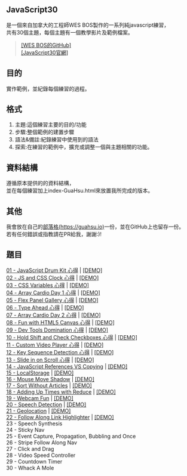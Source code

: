 ## JavaScript30
是一個來自加拿大的工程師WES BOS製作的一系列純javascript練習，  
共有30個主題，每個主題有一個教學影片及範例檔案。  
>[[WES BOS的GitHub]](https://github.com/wesbos/JavaScript30)  
[[JavaScript30官網]](https://javascript30.com/)

## 目的
實作範例，並紀錄每個練習的過程。  

## 格式
1. 主題:這個練習主要的目的/功能  
2. 步驟:整個範例的建置步驟  
3. 語法&備註:紀錄練習中使用到的語法  
4. 探索:在練習的範例中，擴充或調整一個與主題相關的功能。

## 資料結構
遵循原本提供的的資料結構，  
並在每個練習加上index-GuaHsu.html來放置我所完成的版本。

## 其他
我會放在自己的[部落格(https://guahsu.io)](https://guahsu.io)一份，並在GitHub上也留存一份。  
若有任何錯誤或指教請在PR給我，謝謝:)!

## 題目
[01 - JavaScript Drum Kit 心得](https://github.com/guahsu/JavaScript30/tree/master/01_Java-Script-Drum-Kit)
| [[DEMO]](https://guahsu.io/JavaScript30/01_Java-Script-Drum-Kit/index-GuaHsu.html)  
[02 - JS and CSS Clock 心得](https://github.com/guahsu/JavaScript30/tree/master/02_JS-and-CSS-Clock) 
| [[DEMO]](https://guahsu.io/JavaScript30/02_JS-and-CSS-Clock/index-GuaHsu.html)  
[03 - CSS Variables 心得](https://github.com/guahsu/JavaScript30/tree/master/03_CSS-Variables) 
| [[DEMO]](https://guahsu.io/JavaScript30/03_CSS-Variables/index-GuaHsu.html)  
[04 - Array Cardio Day 1 心得](https://github.com/guahsu/JavaScript30/tree/master/04_Array-Cardio-Day-1) 
| [[DEMO]](https://guahsu.io/JavaScript30/04_Array-Cardio-Day-1/index-GuaHsu.html)  
[05 - Flex Panel Gallery 心得](https://github.com/guahsu/JavaScript30/tree/master/05_Flex-Panel-Gallery) 
| [[DEMO]](https://guahsu.io/JavaScript30//05_Flex-Panel-Gallery/index-GuaHsu.html)  
[06 - Type Ahead 心得](https://github.com/guahsu/JavaScript30/tree/master/06_Type-Ahead) 
| [[DEMO]](https://guahsu.io/JavaScript30/06_Type-Ahead/index-GuaHsu.html)  
[07 - Array Cardio Day 2 心得](https://github.com/guahsu/JavaScript30/tree/master/07_Array-Cardio-Day-2) 
| [[DEMO]](https://guahsu.io/JavaScript30/07_Array-Cardio-Day-2/index-GuaHsu.html)  
[08 - Fun with HTML5 Canvas 心得](https://github.com/guahsu/JavaScript30/tree/master/08_Fun-with-HTML5-Canvas)
| [[DEMO]](https://guahsu.io/JavaScript30/08_Fun-with-HTML5-Canvas/index-GuaHsu.html)  
[09 - Dev Tools Domination 心得](https://github.com/guahsu/JavaScript30/tree/master/09_Dev-Tools-Domination)
| [[DEMO]](https://guahsu.io/JavaScript30/09_Dev-Tools-Domination/index-GuaHsu.html)   
[10 - Hold Shift and Check Checkboxes 心得](https://github.com/guahsu/JavaScript30/tree/master/10_Hold-Shift-and-Check-Checkboxes)
| [[DEMO]](https://guahsu.io/JavaScript30/10_Hold-Shift-and-Check-Checkboxes/index-GuaHsu.html)  
[11 - Custom Video Player 心得](https://github.com/guahsu/JavaScript30/tree/master/11_Custom-Video-Player)
| [[DEMO]](https://guahsu.io/JavaScript30/11_Custom-Video-Player/index-GuaHsu.html)  
[12 - Key Sequence Detection 心得](https://github.com/guahsu/JavaScript30/tree/master/12_Key-Sequence-Detection)
| [[DEMO]](https://guahsu.io/JavaScript30/12_Key-Sequence-Detection/index-GuaHsu.html)      
[13 - Slide in on Scroll 心得](https://github.com/guahsu/JavaScript30/tree/master/13_Slide-in-on-Scroll)
| [[DEMO]](https://guahsu.io/JavaScript30/13_Slide-in-on-Scroll/index-GuaHsu.html)   
[14 - JavaScript References VS Copying](https://github.com/guahsu/JavaScript30/tree/master/14_JavaScript-References-VS-Copying)
| [[DEMO]](https://guahsu.io/JavaScript30/14_JavaScript-References-VS-Copying/index-GuaHsu.html)  
[15 - LocalStorage](https://github.com/guahsu/JavaScript30/blob/master/15_LocalStorage/)
| [[DEMO]](https://guahsu.io/JavaScript30/15_LocalStorage/index-GuaHsu.html)   
[16 - Mouse Move Shadow](https://github.com/guahsu/JavaScript30/tree/master/16_Mouse-Move-Shadow)
| [[DEMO]](https://guahsu.io/JavaScript30/16_Mouse-Move-Shadow/index-GuaHsu.html)   
[17 - Sort Without Articles](https://github.com/guahsu/JavaScript30/tree/master/17_Sort-Without-Articles)
| [[DEMO]](https://guahsu.io/JavaScript30/17_Sort-Without-Articles/index-GuaHsu.html)   
[18 - Adding Up Times with Reduce](https://github.com/guahsu/JavaScript30/tree/master/18_Adding-Up-Times-with-Reduce)
| [[DEMO]](https://guahsu.io/JavaScript30/18_Adding-Up-Times-with-Reduce/index-GuaHsu.html)   
[19 - Webcam Fun](https://github.com/guahsu/JavaScript30/tree/master/19_Webcam-Fun)
| [[DEMO]](https://guahsu.io/JavaScript30/19_Webcam-Fun/index-GuaHsu.html)   
[20 - Speech Detection](https://github.com/guahsu/JavaScript30/tree/master/20_Speech-Detection)
| [[DEMO]](https://guahsu.io/JavaScript30/20_Speech-Detection/index-GuaHsu.html)  
[21 - Geolocation](https://github.com/guahsu/JavaScript30/tree/master/21_Geolocation)
| [[DEMO]](https://guahsu.io/JavaScript30/21_Geolocation/index-GuaHsu.html)    
[22 - Follow Along Link Highlighter](https://github.com/guahsu/JavaScript30/tree/master/22_Follow-Along-Link-Highlighter)
| [[DEMO]](https://guahsu.io/JavaScript30/22_Follow-Along-Link-Highlighter/index-GuaHsu.html)   
23 - Speech Synthesis  
24 - Sticky Nav  
25 - Event Capture, Propagation, Bubbling and Once  
26 - Stripe Follow Along Nav  
27 - Click and Drag  
28 - Video Speed Controller  
29 - Countdown Timer  
30 - Whack A Mole  

